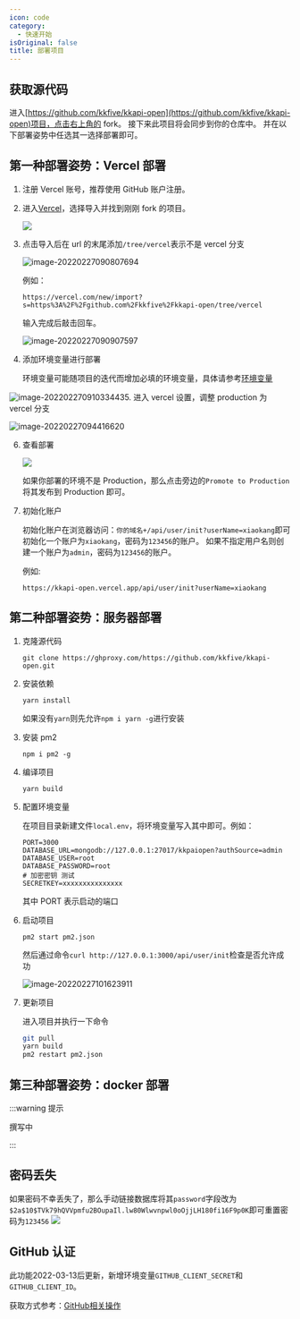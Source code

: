 ```yaml
---
icon: code
category:
  - 快速开始
isOriginal: false
title: 部署项目
---
```


## 获取源代码

进入[https://github.com/kkfive/kkapi-open](https://github.com/kkfive/kkapi-open)项目，点击右上角的 fork。
接下来此项目将会同步到你的仓库中。
并在以下部署姿势中任选其一选择部署即可。

## 第一种部署姿势：Vercel 部署

1. 注册 Vercel 账号，推荐使用 GitHub 账户注册。

2. 进入[Vercel](https://vercel.com/new)，选择导入并找到刚刚 fork 的项目。

   ![](https://file.acs.pw/picGo/2022/02/27/20220227090529.png)

3. 点击导入后在 url 的末尾添加`/tree/vercel`表示不是 vercel 分支

   ![image-20220227090807694](https://file.acs.pw/picGo/2022/02/27/20220227090807.png)

   例如：

   `https://vercel.com/new/import?s=https%3A%2F%2Fgithub.com%2Fkkfive%2Fkkapi-open/tree/vercel`

   输入完成后敲击回车。

   ![image-20220227090907597](https://file.acs.pw/picGo/2022/02/27/20220227090907.png)

4. 添加环境变量进行部署

   环境变量可能随项目的迭代而增加必填的环境变量，具体请参考[环境变量](/reference/kkapi/environment.html)

![image-20220227091033443](https://file.acs.pw/picGo/2022/02/27/20220227091033.png)5. 进入 vercel 设置，调整 production 为 vercel 分支

 ![image-20220227094416620](https://file.acs.pw/picGo/2022/02/27/20220227094416.png)

6. 查看部署

   ![](https://file.acs.pw/picGo/2022/02/27/20220227094537.png)

   如果你部署的环境不是 Production，那么点击旁边的`Promote to Production`将其发布到 Production 即可。

7. 初始化账户

   初始化账户在浏览器访问：`你的域名+/api/user/init?userName=xiaokang`即可初始化一个账户为`xiaokang`，密码为`123456`的账户。
   如果不指定用户名则创建一个账户为`admin`，密码为`123456`的账户。

   例如:

   `https://kkapi-open.vercel.app/api/user/init?userName=xiaokang`

## 第二种部署姿势：服务器部署

1. 克隆源代码

   `git clone https://ghproxy.com/https://github.com/kkfive/kkapi-open.git`

2. 安装依赖

   `yarn install`

   如果没有`yarn`则先允许`npm i yarn -g`进行安装

3. 安装 pm2

   `npm i pm2 -g`

4. 编译项目

   `yarn build`

5. 配置环境变量

   在项目目录新建文件`local.env`，将环境变量写入其中即可。例如：

   ```
   PORT=3000
   DATABASE_URL=mongodb://127.0.0.1:27017/kkpaiopen?authSource=admin
   DATABASE_USER=root
   DATABASE_PASSWORD=root
   # 加密密钥 测试
   SECRETKEY=xxxxxxxxxxxxxxx
   ```

   其中 PORT 表示启动的端口

6. 启动项目

   `pm2 start pm2.json`

   然后通过命令`curl http://127.0.0.1:3000/api/user/init`检查是否允许成功

   ![image-20220227101623911](https://file.acs.pw/picGo/2022/02/27/20220227101623.png)

7. 更新项目

   进入项目并执行一下命令

   ```bash
   git pull
   yarn build
   pm2 restart pm2.json
   ```

## 第三种部署姿势：docker 部署

:::warning 提示

撰写中

:::

## 密码丢失

如果密码不幸丢失了，那么手动链接数据库将其`password`字段改为`$2a$10$TVk79hQVVpmfu2BOupaIl.lw80Wlwvnpwl0oOjjLH180fi16F9p0K`即可重置密码为`123456`
![](https://file.acs.pw/2022/03/01/7d86163e1fa6d.png)



## GitHub 认证

此功能2022-03-13后更新，新增环境变量`GITHUB_CLIENT_SECRET`和`GITHUB_CLIENT_ID`。

获取方式参考：[GitHub相关操作](/guide/setup/github.html)
